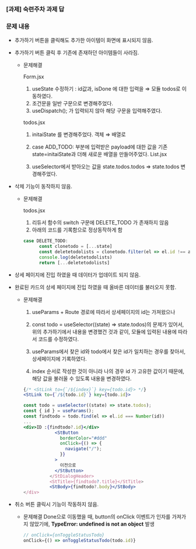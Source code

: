 ### [과제] 숙련주차 과제 답

### 문제 내용

- 추가하기 버튼을 클릭해도 추가한 아이템이 화면에 표시되지 않음.
- 추가하기 버튼 클릭 후 기존에 존재하던 아이템들이 사라짐.
    - 문제해결
        
        Form.jsx
        1) useState 수정하기 : id값과, isDone 에 대한 입력을 ⇒ 모듈 todos로 이동하였다.
        2) 조건문을 일반 구문으로 변경해주었다.
        3) useDispatch(); 가 입력되지 않아 해당 구문을 입력해주였다. 
        
        todos.jsx
        1) initaiState 를 변경해주었다. 객체 ⇒ 배열로
        
        2) case ADD_TODO: 부분에 입력받은 payload에 대한 값을 기존 state=initaiState과 더해 새로운 배열을 만들어주었다. 
        List.jsx
        1) useSelector에서 받아오는 값을 state.todos.todos ⇒ state.todos 변경해주었다. 
        
- 삭제 기능이 동작하지 않음.
    - 문제해결
        
        todos.jsx
        1) 리듀서 함수의 switch 구문에 DELETE_TODO 가 존재하지 않음
        2) 아래의 코드를 기록함으로 정상동작하게 함
        
        ```jsx
        case DELETE_TODO: 
              const clonetodo = [...state]
              const deletetodolists = clonetodo.filter(el => el.id !== action.payload)
              console.log(deletetodolists)
              return [...deletetodolists]
        ```
        
- 상세 페이지에 진입 하였을 때 데이터가 업데이트 되지 않음.
- 완료된 카드의 상세 페이지에 진입 하였을 때 올바른 데이터를 불러오지 못함.
    - 문제해결
        
        1) useParams + Route 경로에 따라서 상세페이지의 id는 가져왔으나
        2) const todo = useSelector((state) => state.todos)의 문제가 있어서, 위의 추가하기에서 내용을 변경했건 것과 같이, 모듈에 입력된 내용에 따라서 코드를 수정하였다. 
        
        3) useParams에서 찾은 id와 todo에서 찾은 id가 일치하는 경우를 찾아서, 상세페이지에 기록하였다. 
        
        4) index 순서로 작성한 것이 아니라 나의 경우 id 가 고유한 값이기 때문에, 해당 값을 불러올 수 있도록 내용을 변경하였다. 
        
        ```jsx
        {/* <StLink to={`/${index}`} key={todo.id}> */}
        <StLink to={`/${todo.id}`} key={todo.id}>
        ```
        
        ```jsx
        const todo = useSelector((state) => state.todos);
        const { id } = useParams();
        const findtodo = todo.find(el => el.id === Number(id))
        ...
        <div>ID :{findtodo?.id}</div>
                    <StButton
                      borderColor="#ddd"
                      onClick={() => {
                        navigate("/");
                      }}
                    >
                      이전으로
                    </StButton>
                  </StDialogHeader>
                  <StTitle>{findtodo?.title}</StTitle>
                  <StBody>{findtodo?.body}</StBody>
        </div>
        ```
        
- 취소 버튼 클릭시 기능이 작동하지 않음.
    - 문제해결
    Done으로 이동했을 때, button의 onClick 이벤트가 인자를 가져가지 않았기에, **TypeError: undefined is not an object** 발생
        
        ```jsx
        // onClick={onToggleStatusTodo}
        onClick={() => onToggleStatusTodo(todo.id)}
        ```
